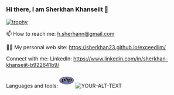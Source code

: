 ### Hi there, I am Sherkhan Khanseiit 👋


[![trophy](https://github-profile-trophy.vercel.app/?username=sherkhan23)](https://github.com/sherkhan23/github-profile-trophy)

📫 How to reach me: h.sherhann@gmail.com

👨‍💻 My personal web site: https://sherkhan23.github.io/exceedlim/


Connect with me: 
LinkedIn: https://www.linkedin.com/in/sherkhan-khanseiit-b922641b9/


Languages and tools: 
<picture>
 <source media="(prefers-color-scheme: dark)" srcset="YOUR-DARKMODE-IMAGE">
 <source media="(prefers-color-scheme: light)" srcset="YOUR-LIGHTMODE-IMAGE">
 <img alt="YOUR-ALT-TEXT" src="https://raw.githubusercontent.com/devicons/devicon/master/icons/php/php-original.svg" style="height: 40px">
</picture>
<picture>
 <source media="(prefers-color-scheme: dark)" srcset="YOUR-DARKMODE-IMAGE">
 <source media="(prefers-color-scheme: light)" srcset="YOUR-LIGHTMODE-IMAGE">
 <img alt="YOUR-ALT-TEXT" src="https://picperf.io/https://laravelnews.s3.amazonaws.com/images/laravel-featured.png" style="height: 40px">
</picture>
<!--

Here are some ideas to get you started:

- 🔭 I’m currently working on ...
- 🌱 I’m currently learning ...
- 👯 I’m looking to collaborate on ...
- 🤔 I’m looking for help with ...
- 💬 Ask me about ...
- 📫 How to reach me: ...
- 😄 Pronouns: ...
- ⚡ Fun fact: ...
-->
